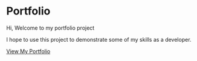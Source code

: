 # Portfolio
Hi, Welcome to my portfolio project

I hope to use this project to demonstrate some of my skills as a developer.

[View My Portfolio](joelreiter.vercel.app)
